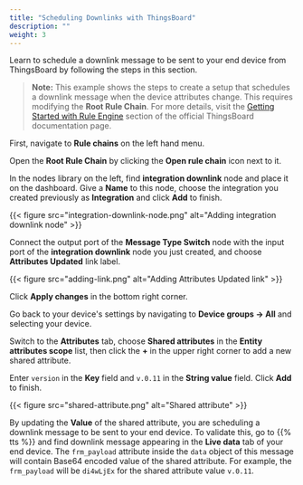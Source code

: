```yaml
---
title: "Scheduling Downlinks with ThingsBoard"
description: ""
weight: 3
---
```


Learn to schedule a downlink message to be sent to your end device from ThingsBoard by following the steps in this section.

<!--more-->

>**Note:** This example shows the steps to create a setup that schedules a downlink message when the device attributes change. This requires modifying the **Root Rule Chain**. For more details, visit the [Getting Started with Rule Engine](https://thingsboard.io/docs/user-guide/rule-engine-2-0/re-getting-started/) section of the official ThingsBoard documentation page.

First, navigate to **Rule chains** on the left hand menu.

Open the **Root Rule Chain** by clicking the **Open rule chain** icon next to it.

In the nodes library on the left, find **integration downlink** node and place it on the dashboard. Give a **Name** to this node, choose the integration you created previously as **Integration** and click **Add** to finish.

{{< figure src="integration-downlink-node.png" alt="Adding integration downlink node" >}}

Connect the output port of the **Message Type Switch** node with the input port of the **integration downlink** node you just created, and choose **Attributes Updated** link label.

{{< figure src="adding-link.png" alt="Adding Attributes Updated link" >}}

Click **Apply changes** in the bottom right corner.

Go back to your device's settings by navigating to **Device groups &#8594; All** and selecting your device. 

Switch to the **Attributes** tab, choose **Shared attributes** in the **Entity attributes scope** list, then click the **+** in the upper right corner to add a new shared attribute.

Enter `version` in the **Key** field and `v.0.11` in the **String value** field. Click **Add** to finish.

{{< figure src="shared-attribute.png" alt="Shared attribute" >}}

By updating the **Value** of the shared attribute, you are scheduling a downlink message to be sent to your end device. To validate this, go to {{% tts %}} and find downlink message appearing in the **Live data** tab of your end device. The `frm_payload` attribute inside the `data` object of this message will contain Base64 encoded value of the shared attribute. For example, the `frm_payload` will be `di4wLjEx` for the shared attribute value `v.0.11`.
